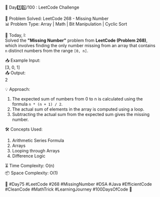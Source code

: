 🚀 Day7️⃣5️⃣/100 : LeetCode Challenge  

🧩 Problem Solved: LeetCode 268 - Missing Number  
📊 Problem Type: Array | Math | Bit Manipulation | Cyclic Sort  

📝 Today, I:  
Solved the **"Missing Number"** problem from **LeetCode (Problem 268)**, which involves finding the only number missing from an array that contains `n` distinct numbers from the range `[0, n]`.

📥 Example Input:  
[3, 0, 1]  
📤 Output:  
2  

💡 Approach:  
1. The expected sum of numbers from 0 to n is calculated using the formula `n * (n + 1) / 2`.  
2. The actual sum of elements in the array is computed using a loop.  
3. Subtracting the actual sum from the expected sum gives the missing number.

🛠️ Concepts Used:  
1. Arithmetic Series Formula  
2. Arrays  
3. Looping through Arrays  
4. Difference Logic  

⏳ Time Complexity: O(n)  
📦 Space Complexity: O(1)  

🌱 #Day75 #LeetCode #268 #MissingNumber #DSA #Java #EfficientCode #CleanCode #MathTrick #LearningJourney #100DaysOfCode 🚀
